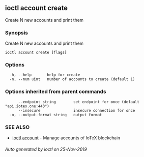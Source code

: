 ## ioctl account create

Create N new accounts and print them

### Synopsis

Create N new accounts and print them

```
ioctl account create [flags]
```

### Options

```
  -h, --help       help for create
  -n, --num uint   number of accounts to create (default 1)
```

### Options inherited from parent commands

```
      --endpoint string        set endpoint for once (default "api.iotex.one:443")
      --insecure               insecure connection for once
  -o, --output-format string   output format
```

### SEE ALSO

* [ioctl account](ioctl_account.md)	 - Manage accounts of IoTeX blockchain

###### Auto generated by ioctl on 25-Nov-2019
